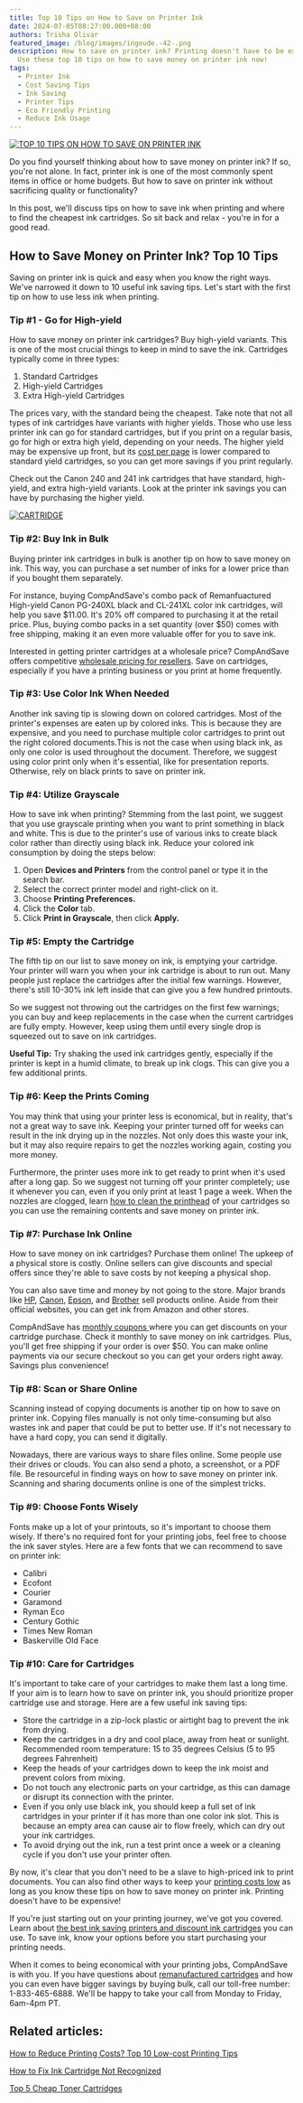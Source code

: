 ```yaml
---
title: Top 10 Tips on How to Save on Printer Ink
date: 2024-07-05T08:27:00.000+08:00
authors: Trisha Olivar
featured_image: /blog/images/ingoude.-42-.png
description: How to save on printer ink? Printing doesn't have to be expensive.
  Use these top 10 tips on how to save money on printer ink now!
tags:
  - Printer Ink
  - Cost Saving Tips
  - Ink Saving
  - Printer Tips
  - Eco Friendly Printing
  - Reduce Ink Usage
---
```

[![TOP 10 TIPS ON HOW TO SAVE ON PRINTER INK](/blog/images/ingoude.-42-.png "TOP 10 TIPS ON HOW TO SAVE ON PRINTER INK")](/blog/images/ingoude.-42-.png)

Do you find yourself thinking about how to save money on printer ink? If so, you're not alone. In fact, printer ink is one of the most commonly spent items in office or home budgets. But how to save on printer ink without sacrificing quality or functionality?

In this post, we'll discuss tips on how to save ink when printing and where to find the cheapest ink cartridges. So sit back and relax - you're in for a good read.

## How to Save Money on Printer Ink? Top 10 Tips

Saving on printer ink is quick and easy when you know the right ways. We've narrowed it down to 10 useful ink saving tips. Let's start with the first tip on how to use less ink when printing.

### Tip #1 - Go for High-yield

How to save money on printer ink cartridges? Buy high-yield variants. This is one of the most crucial things to keep in mind to save the ink. Cartridges typically come in three types:

1. Standard Cartridges
2. High-yield Cartridges
3. Extra High-yield Cartridges

The prices vary, with the standard being the cheapest. Take note that not all types of ink cartridges have variants with higher yields. Those who use less printer ink can go for standard cartridges, but if you print on a regular basis, go for high or extra high yield, depending on your needs. The higher yield may be expensive up front, but its [cost per page](https://www.compandsave.com/how-to-calculate-printing-cost-per-page) is lower compared to standard yield cartridges, so you can get more savings if you print regularly.

Check out the Canon 240 and 241 ink cartridges that have standard, high-yield, and extra high-yield variants. Look at the printer ink savings you can have by purchasing the higher yield.

[![CARTRIDGE](/blog/images/screenshot-2024-07-05-at-9.00.50 pm.png "CARTRIDGE")](/blog/images/screenshot-2024-07-05-at-9.00.50 pm.png)

### Tip #2: Buy Ink in Bulk

Buying printer ink cartridges in bulk is another tip on how to save money on ink. This way, you can purchase a set number of inks for a lower price than if you bought them separately.

For instance, buying CompAndSave's combo pack of Remanfuactured High-yield Canon PG-240XL black and CL-241XL color ink cartridges, will help you save $11.00. It's 20% off compared to purchasing it at the retail price. Plus, buying combo packs in a set quantity (over $50) comes with free shipping, making it an even more valuable offer for you to save ink.

Interested in getting printer cartridges at a wholesale price? CompAndSave offers competitive [wholesale pricing for resellers](https://www.compandsave.com/reseller-wholesalers). Save on cartridges, especially if you have a printing business or you print at home frequently.

### Tip #3: Use Color Ink When Needed

Another ink saving tip is slowing down on colored cartridges. Most of the printer's expenses are eaten up by colored inks. This is because they are expensive, and you need to purchase multiple color cartridges to print out the right colored documents.This is not the case when using black ink, as only one color is used throughout the document. Therefore, we suggest using color print only when it's essential, like for presentation reports. Otherwise, rely on black prints to save on printer ink.

### Tip #4: Utilize Grayscale

How to save ink when printing? Stemming from the last point, we suggest that you use grayscale printing when you want to print something in black and white. This is due to the printer's use of various inks to create black color rather than directly using black ink. Reduce your colored ink consumption by doing the steps below:

1. Open **Devices and Printers** from the control panel or type it in the search bar.
2. Select the correct printer model and right-click on it.
3. Choose **Printing Preferences.**
4. Click the **Color** tab.
5. Click **Print in Grayscale**, then click **Apply.**

### Tip #5: Empty the Cartridge

The fifth tip on our list to save money on ink, is emptying your cartridge. Your printer will warn you when your ink cartridge is about to run out. Many people just replace the cartridges after the initial few warnings. However, there's still 10-30% ink left inside that can give you a few hundred printouts.

So we suggest not throwing out the cartridges on the first few warnings; you can buy and keep replacements in the case when the current cartridges are fully empty. However, keep using them until every single drop is squeezed out to save on ink cartridges.

**Useful Tip:** Try shaking the used ink cartridges gently, especially if the printer is kept in a humid climate, to break up ink clogs. This can give you a few additional prints.

### Tip #6: Keep the Prints Coming

You may think that using your printer less is economical, but in reality, that's not a great way to save ink. Keeping your printer turned off for weeks can result in the ink drying up in the nozzles. Not only does this waste your ink, but it may also require repairs to get the nozzles working again, costing you more money.

Furthermore, the printer uses more ink to get ready to print when it's used after a long gap. So we suggest not turning off your printer completely; use it whenever you can, even if you only print at least 1 page a week. When the nozzles are clogged, learn [how to clean the printhead](https://www.compandsave.com/printhead-cleaning-guide) of your cartridges so you can use the remaining contents and save money on printer ink.

### Tip #7: Purchase Ink Online

How to save money on ink cartridges? Purchase them online! The upkeep of a physical store is costly. Online sellers can give discounts and special offers since they're able to save costs by not keeping a physical shop.

You can also save time and money by not going to the store. Major brands like [HP](https://www.compandsave.com/hp), [Canon,](https://www.compandsave.com/canon) [Epson](https://www.compandsave.com/epson), and [Brother](https://www.compandsave.com/brother) sell products online. Aside from their official websites, you can get ink from Amazon and other stores.

CompAndSave has [monthly coupons ](https://www.compandsave.com/coupon)where you can get discounts on your cartridge purchase. Check it monthly to save money on ink cartridges. Plus, you'll get free shipping if your order is over $50. You can make online payments via our secure checkout so you can get your orders right away. Savings plus convenience!

### Tip #8: Scan or Share Online

Scanning instead of copying documents is another tip on how to save on printer ink. Copying files manually is not only time-consuming but also wastes ink and paper that could be put to better use. If it's not necessary to have a hard copy, you can send it digitally.

Nowadays, there are various ways to share files online. Some people use their drives or clouds. You can also send a photo, a screenshot, or a PDF file. Be resourceful in finding ways on how to save money on printer ink. Scanning and sharing documents online is one of the simplest tricks.

### Tip #9: Choose Fonts Wisely

Fonts make up a lot of your printouts, so it's important to choose them wisely. If there's no required font for your printing jobs, feel free to choose the ink saver styles. Here are a few fonts that we can recommend to save on printer ink:

* Calibri
* Ecofont
* Courier
* Garamond
* Ryman Eco
* Century Gothic
* Times New Roman
* Baskerville Old Face

### Tip #10: Care for Cartridges

It's important to take care of your cartridges to make them last a long time. If your aim is to learn how to save on printer ink, you should prioritize proper cartridge use and storage. Here are a few useful ink saving tips:

* Store the cartridge in a zip-lock plastic or airtight bag to prevent the ink from drying.
* Keep the cartridges in a dry and cool place, away from heat or sunlight. Recommended room temperature: 15 to 35 degrees Celsius (5 to 95 degrees Fahrenheit)
* Keep the heads of your cartridges down to keep the ink moist and prevent colors from mixing.
* Do not touch any electronic parts on your cartridge, as this can damage or disrupt its connection with the printer.
* Even if you only use black ink, you should keep a full set of ink cartridges in your printer if it has more than one color ink slot. This is because an empty area can cause air to flow freely, which can dry out your ink cartridges.
* To avoid drying out the ink, run a test print once a week or a cleaning cycle if you don't use your printer often.

By now, it's clear that you don't need to be a slave to high-priced ink to print documents. You can also find other ways to keep your [printing costs low](https://www.compandsave.com/how-to-reduce-printing-costs) as long as you know these tips on how to save money on printer ink. Printing doesn't have to be expensive!

If you're just starting out on your printing journey, we've got you covered. Learn about [the best ink saving printers and discount ink cartridges](https://www.compandsave.com/top-5-best-cheap-printer-ink-cartridges) you can use. To save ink, know your options before you start purchasing your printing needs.

When it comes to being economical with your printing jobs, CompAndSave is with you. If you have questions about [remanufactured cartridges](https://www.compandsave.com/what-are-remanufactured-ink-cartridges-guide) and how you can even have bigger savings by buying bulk, call our toll-free number: 1-833-465-6888. We'll be happy to take your call from Monday to Friday, 6am-4pm PT.

## Related articles:

[How to Reduce Printing Costs? Top 10 Low-cost Printing Tips](https://www.compandsave.com/how-to-reduce-printing-costs)

[How to Fix Ink Cartridge Not Recognized](https://www.compandsave.com/how-to-fix-ink-cartridge-not-recognized)

[Top 5 Cheap Toner Cartridges](https://www.compandsave.com/top-5-cheap-toner-cartridges)
